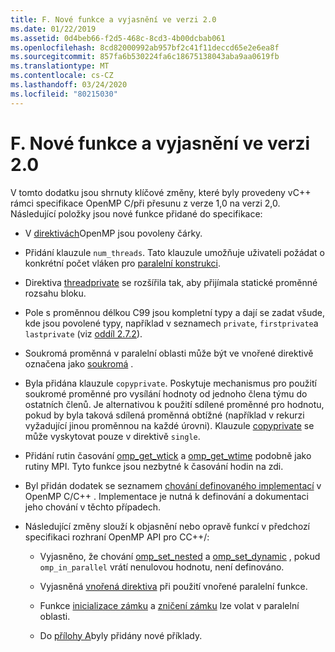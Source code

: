 ```yaml
---
title: F. Nové funkce a vyjasnění ve verzi 2.0
ms.date: 01/22/2019
ms.assetid: 0d4beb66-f2d5-468c-8cd3-4b00dcbab061
ms.openlocfilehash: 8cd82000992ab957bf2c41f11deccd65e2e6ea8f
ms.sourcegitcommit: 857fa6b530224fa6c18675138043aba9aa0619fb
ms.translationtype: MT
ms.contentlocale: cs-CZ
ms.lasthandoff: 03/24/2020
ms.locfileid: "80215030"
---
```

# <a name="f-new-features-and-clarifications-in-version-20"></a>F. Nové funkce a vyjasnění ve verzi 2.0

V tomto dodatku jsou shrnuty klíčové změny, které byly provedeny vC++ rámci specifikace OpenMP C/při přesunu z verze 1,0 na verzi 2,0. Následující položky jsou nové funkce přidané do specifikace:

- V [direktivách](2-directives.md#21-directive-format)OpenMP jsou povoleny čárky.

- Přidání klauzule `num_threads`. Tato klauzule umožňuje uživateli požádat o konkrétní počet vláken pro [paralelní konstrukci](2-directives.md#23-parallel-construct).

- Direktiva [threadprivate](2-directives.md#271-threadprivate-directive) se rozšířila tak, aby přijímala statické proměnné rozsahu bloku.

- Pole s proměnnou délkou C99 jsou kompletní typy a dají se zadat všude, kde jsou povolené typy, například v seznamech `private`, `firstprivate`a `lastprivate` (viz [oddíl 2.7.2](2-directives.md#272-data-sharing-attribute-clauses)).

- Soukromá proměnná v paralelní oblasti může být ve vnořené direktivě označena jako [soukromá](2-directives.md#2721-private) .

- Byla přidána klauzule `copyprivate`. Poskytuje mechanismus pro použití soukromé proměnné pro vysílání hodnoty od jednoho člena týmu do ostatních členů. Je alternativou k použití sdílené proměnné pro hodnotu, pokud by byla taková sdílená proměnná obtížné (například v rekurzi vyžadující jinou proměnnou na každé úrovni). Klauzule [copyprivate](2-directives.md#2728-copyprivate) se může vyskytovat pouze v direktivě `single`.

- Přidání rutin časování [omp_get_wtick](3-run-time-library-functions.md#332-omp_get_wtick-function) a [omp_get_wtime](3-run-time-library-functions.md#331-omp_get_wtime-function) podobně jako rutiny MPI. Tyto funkce jsou nezbytné k časování hodin na zdi.

- Byl přidán dodatek se seznamem [chování definovaného implementací](e-implementation-defined-behaviors-in-openmp-c-cpp.md) v OpenMP C/C++ . Implementace je nutná k definování a dokumentaci jeho chování v těchto případech.

- Následující změny slouží k objasnění nebo opravě funkcí v předchozí specifikaci rozhraní OpenMP API pro CC++/:

  - Vyjasněno, že chování [omp_set_nested](3-run-time-library-functions.md#319-omp_set_nested-function) a [omp_set_dynamic](3-run-time-library-functions.md#317-omp_set_dynamic-function) , pokud `omp_in_parallel` vrátí nenulovou hodnotu, není definováno.

  - Vyjasněná [vnořená direktiva](2-directives.md#29-directive-nesting) při použití vnořené paralelní funkce.

  - Funkce [inicializace zámku](3-run-time-library-functions.md#321-omp_init_lock-and-omp_init_nest_lock-functions) a [zničení zámku](3-run-time-library-functions.md#322-omp_destroy_lock-and-omp_destroy_nest_lock-functions) lze volat v paralelní oblasti.

  - Do [přílohy A](a-examples.md)byly přidány nové příklady.
